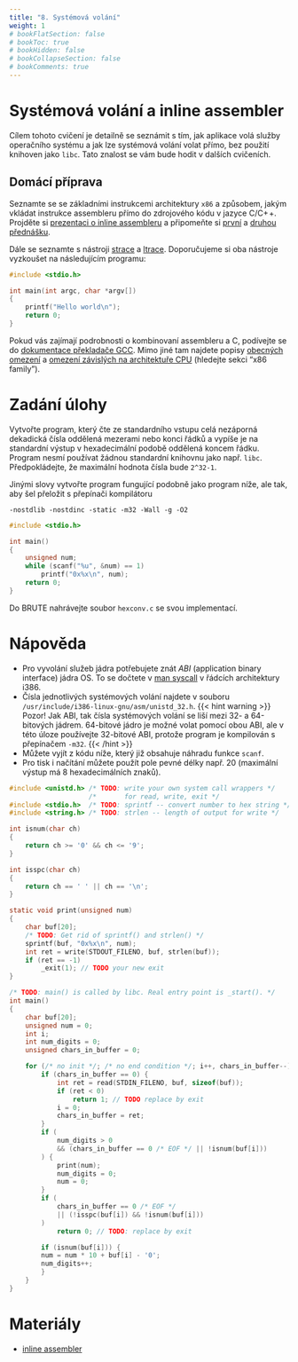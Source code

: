 ```yaml
---
title: "8. Systémová volání"
weight: 1
# bookFlatSection: false
# bookToc: true
# bookHidden: false
# bookCollapseSection: false
# bookComments: true
---
```


# Systémová volání a inline assembler
Cílem tohoto cvičení je detailně se seznámit s tím, jak aplikace volá služby
operačního systému a jak lze systémová volání volat přímo, bez použití knihoven
jako `libc`. Tato znalost se vám bude hodit v dalších cvičeních.

## Domácí příprava
Seznamte se se základními instrukcemi architektury `x86` a způsobem, jakým
vkládat instrukce assembleru přímo do zdrojového kódu v jazyce C/C+ +. Projděte
si [prezentaci o inline assembleru][ia] a připomeňte si [první][l1] a [druhou
přednášku][l2].

Dále se seznamte s nástroji [strace][] a [ltrace][]. Doporučujeme si oba
nástroje vyzkoušet na následujícím programu:

```C
#include <stdio.h>

int main(int argc, char *argv[])
{
    printf("Hello world\n");
    return 0;
}
```

Pokud vás zajímají podrobnosti o kombinovaní assembleru a C, podívejte se do
[dokumentace překladače GCC][gcc]. Mimo jiné tam najdete popisy [obecných
omezení][1] a [omezení závislých na architektuře CPU][2] (hledejte sekci “x86
family”).

[ia]: pdf/inline_assembler.pdf
[l1]: /docs/prednasky/pdf/lekce01.pdf
[l2]: /docs/prednasky/pdf/lekce02.pdf
[strace]: https://linux.die.net/man/1/strace
[ltrace]: https://linux.die.net/man/1/ltrace
[gcc]: https://gcc.gnu.org/onlinedocs/gcc/Extended-Asm.html
[1]: https://gcc.gnu.org/onlinedocs/gcc/Simple-Constraints.html
[2]: https://gcc.gnu.org/onlinedocs/gcc/Machine-Constraints.html

# Zadání úlohy
Vytvořte program, který čte ze standardního vstupu celá nezáporná dekadická
čísla oddělená mezerami nebo konci řádků a vypíše je na standardní výstup v
hexadecimální podobě oddělená koncem řádku. Program nesmí používat žádnou
standardní knihovnu jako např. `libc`. Předpokládejte, že maximální hodnota
čísla bude `2^32-1`.

Jinými slovy vytvořte program fungující podobně jako program níže, ale tak, aby
šel přeložit s přepínači kompilátoru

    -nostdlib -nostdinc -static -m32 -Wall -g -O2

```C
#include <stdio.h>

int main()
{
    unsigned num;
    while (scanf("%u", &num) == 1)
        printf("0x%x\n", num);
    return 0;
}
```

Do BRUTE nahrávejte soubor `hexconv.c` se svou implementací.

# Nápověda
- Pro vyvolání služeb jádra potřebujete znát *ABI* (application binary
  interface) jádra OS. To se dočtete v [man syscall][] v řádcích architektury
  i386.
- Čísla jednotlivých systémových volání najdete v souboru
  `/usr/include/i386-linux-gnu/asm/unistd_32.h`.
  {{< hint warning >}}
  Pozor! Jak ABI, tak čísla systémových volání se liší mezi 32- a 64-bitových
  jádrem. 64-bitové jádro je možné volat pomocí obou ABI, ale v této úloze
  používejte 32-bitové ABI, protože program je kompilován s přepínačem `-m32`.
  {{< /hint >}}
- Můžete vyjít z kódu níže, který již obsahuje náhradu funkce `scanf`.
- Pro tisk i načítání můžete použít pole pevné délky např. 20 (maximální výstup
  má 8 hexadecimálních znaků).

```C
#include <unistd.h> /* TODO: write your own system call wrappers */
                    /*       for read, write, exit */
#include <stdio.h>  /* TODO: sprintf -- convert number to hex string */
#include <string.h> /* TODO: strlen -- length of output for write */

int isnum(char ch)
{
    return ch >= '0' && ch <= '9';
}

int isspc(char ch)
{
    return ch == ' ' || ch == '\n';
}

static void print(unsigned num)
{
    char buf[20];
    /* TODO: Get rid of sprintf() and strlen() */
    sprintf(buf, "0x%x\n", num);
    int ret = write(STDOUT_FILENO, buf, strlen(buf));
    if (ret == -1)
        _exit(1); // TODO your new exit
}

/* TODO: main() is called by libc. Real entry point is _start(). */
int main()
{
    char buf[20];
    unsigned num = 0;
    int i;
    int num_digits = 0;
    unsigned chars_in_buffer = 0;

    for (/* no init */; /* no end condition */; i++, chars_in_buffer--) {
        if (chars_in_buffer == 0) {
            int ret = read(STDIN_FILENO, buf, sizeof(buf));
            if (ret < 0)
                return 1; // TODO replace by exit
            i = 0;
            chars_in_buffer = ret;
        }
        if (
            num_digits > 0
            && (chars_in_buffer == 0 /* EOF */ || !isnum(buf[i]))
        ) {
            print(num);
            num_digits = 0;
            num = 0;
        }
        if (
            chars_in_buffer == 0 /* EOF */
            || (!isspc(buf[i]) && !isnum(buf[i]))
        )
            return 0; // TODO: replace by exit

        if (isnum(buf[i])) {
        num = num * 10 + buf[i] - '0';
        num_digits++;
        }
    }
}
```

# Materiály
- [inline assembler][ia]

[man syscall]: http://man7.org/linux/man-pages/man2/syscall.2.html
